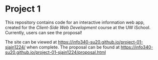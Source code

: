 # Project 1

This repository contains code for an interactive information web app, created for the _Client-Side Web Development_ course at the UW iSchool.
Currently, users can see the proposal!

The site can be viewed at <https://info340-su20.github.io/project-01-sjain1224/> when complete.
The proposal can be found at <https://info340-su20.github.io/project-01-sjain1224/proposal.html>
